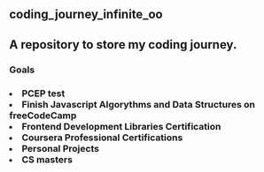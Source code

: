 <h2>coding_journey_infinite_oo<h2/>

<h2>A repository to store my coding journey.</h2>

<h3>Goals<h3/>
	<div>
		<li>PCEP test</li>
	  	<li>Finish Javascript Algorythms and Data Structures on freeCodeCamp</li>
	  	<li>Frontend Development Libraries Certification</li>
		<li>Coursera Professional Certifications</li>
		<li>Personal Projects</li>
		<li>CS masters</li>
	</div>
